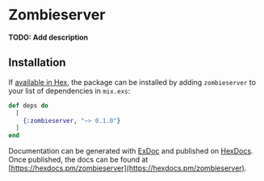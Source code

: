 # Zombieserver

**TODO: Add description**

## Installation

If [available in Hex](https://hex.pm/docs/publish), the package can be installed
by adding `zombieserver` to your list of dependencies in `mix.exs`:

```elixir
def deps do
  [
    {:zombieserver, "~> 0.1.0"}
  ]
end
```

Documentation can be generated with [ExDoc](https://github.com/elixir-lang/ex_doc)
and published on [HexDocs](https://hexdocs.pm). Once published, the docs can
be found at [https://hexdocs.pm/zombieserver](https://hexdocs.pm/zombieserver).

